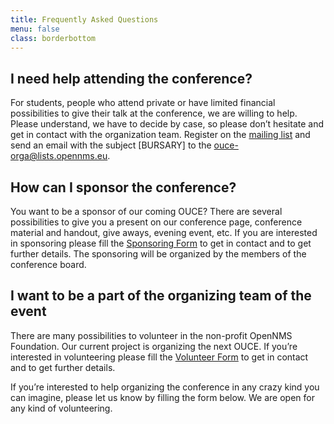 ```yaml
---
title: Frequently Asked Questions
menu: false
class: borderbottom
---
```


## I need help attending the conference?

For students, people who attend private or have limited financial possibilities to give their talk at the conference, we are willing to help.
Please understand, we have to decide by case, so please don’t hesitate and get in contact with the organization team.
Register on the [mailing list](http://lists.opennms.eu/mailman/listinfo/ouce-orga) and send an email with the subject [BURSARY] to the [ouce-orga@lists.opennms.eu](mailto:ouce-orga@lists.opennms.eu?subject=[BURSARY]).

## How can I sponsor the conference?

You want to be a sponsor of our coming OUCE?
There are several possibilities to give you a present on our conference page, conference material and handout, give aways, evening event, etc.
If you are interested in sponsoring please fill the [Sponsoring Form](http://www.opennms.eu/sponsoring/) to get in contact and to get further details.
The sponsoring will be organized by the members of the conference board.

## I want to be a part of the organizing team of the event

There are many possibilities to volunteer in the non-profit OpenNMS Foundation.
Our current project is organizing the next OUCE.
If you’re interested in volunteering please fill the [Volunteer Form](http://www.opennms.eu/volunteer/) to get in contact and to get further details.

If you’re interested to help organizing the conference in any crazy kind you can imagine, please let us know by filling the form below.
We are open for any kind of volunteering.
